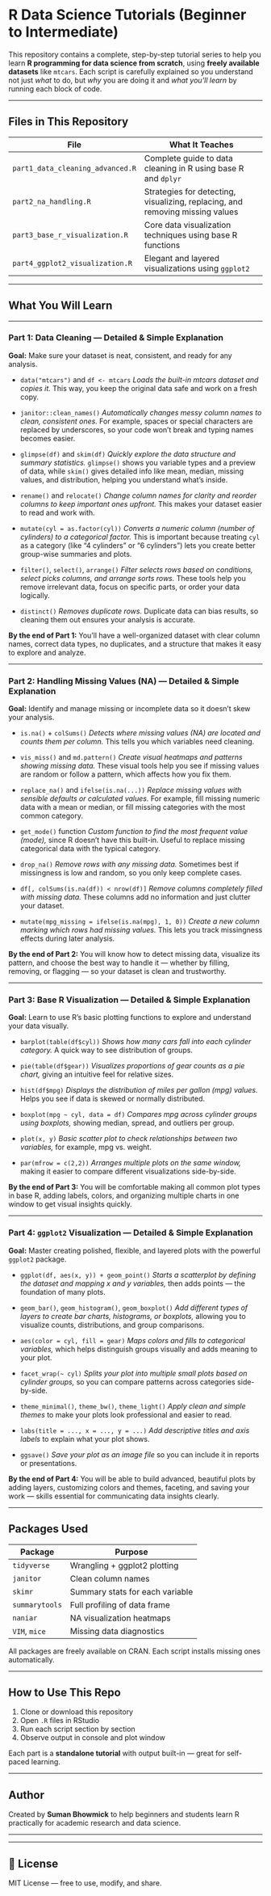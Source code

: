 #  R Data Science Tutorials (Beginner to Intermediate)

This repository contains a complete, step-by-step tutorial series to help you learn **R programming for data science from scratch**, using **freely available datasets** like `mtcars`. Each script is carefully explained so you understand not just *what* to do, but *why* you are doing it and *what you'll learn* by running each block of code.

---

##  Files in This Repository

| File                             | What It Teaches                                                               |
| -------------------------------- | ----------------------------------------------------------------------------- |
| `part1_data_cleaning_advanced.R` | Complete guide to data cleaning in R using base R and `dplyr`                 |
| `part2_na_handling.R`            | Strategies for detecting, visualizing, replacing, and removing missing values |
| `part3_base_r_visualization.R`   | Core data visualization techniques using base R functions                     |
| `part4_ggplot2_visualization.R`  | Elegant and layered visualizations using `ggplot2`                            |                    |

---

##  What You Will Learn

---

###  Part 1: Data Cleaning — Detailed & Simple Explanation

**Goal:** Make sure your dataset is neat, consistent, and ready for any analysis.

* `data("mtcars")` and `df <- mtcars`
  *Loads the built-in mtcars dataset and copies it.* This way, you keep the original data safe and work on a fresh copy.

* `janitor::clean_names()`
  *Automatically changes messy column names to clean, consistent ones.* For example, spaces or special characters are replaced by underscores, so your code won’t break and typing names becomes easier.

* `glimpse(df)` and `skim(df)`
  *Quickly explore the data structure and summary statistics.* `glimpse()` shows you variable types and a preview of data, while `skim()` gives detailed info like mean, median, missing values, and distribution, helping you understand what’s inside.

* `rename()` and `relocate()`
  *Change column names for clarity and reorder columns to keep important ones upfront.* This makes your dataset easier to read and work with.

* `mutate(cyl = as.factor(cyl))`
  *Converts a numeric column (number of cylinders) to a categorical factor.* This is important because treating `cyl` as a category (like “4 cylinders” or “6 cylinders”) lets you create better group-wise summaries and plots.

* `filter()`, `select()`, `arrange()`
  *Filter selects rows based on conditions, select picks columns, and arrange sorts rows.* These tools help you remove irrelevant data, focus on specific parts, or order your data logically.

* `distinct()`
  *Removes duplicate rows.* Duplicate data can bias results, so cleaning them out ensures your analysis is accurate.

**By the end of Part 1:** You’ll have a well-organized dataset with clear column names, correct data types, no duplicates, and a structure that makes it easy to explore and analyze.

---

###  Part 2: Handling Missing Values (NA) — Detailed & Simple Explanation

**Goal:** Identify and manage missing or incomplete data so it doesn’t skew your analysis.

* `is.na()` + `colSums()`
  *Detects where missing values (NA) are located and counts them per column.* This tells you which variables need cleaning.

* `vis_miss()` and `md.pattern()`
  *Create visual heatmaps and patterns showing missing data.* These visual tools help you see if missing values are random or follow a pattern, which affects how you fix them.

* `replace_na()` and `ifelse(is.na(...))`
  *Replace missing values with sensible defaults or calculated values.* For example, fill missing numeric data with a mean or median, or fill missing categories with the most common category.

* `get_mode()` function
  *Custom function to find the most frequent value (mode),* since R doesn’t have this built-in. Useful to replace missing categorical data with the typical category.

* `drop_na()`
  *Remove rows with any missing data.* Sometimes best if missingness is low and random, so you only keep complete cases.

* `df[, colSums(is.na(df)) < nrow(df)]`
  *Remove columns completely filled with missing data.* These columns add no information and just clutter your dataset.

* `mutate(mpg_missing = ifelse(is.na(mpg), 1, 0))`
  *Create a new column marking which rows had missing values.* This lets you track missingness effects during later analysis.

**By the end of Part 2:** You will know how to detect missing data, visualize its pattern, and choose the best way to handle it — whether by filling, removing, or flagging — so your dataset is clean and trustworthy.

---

###  Part 3: Base R Visualization — Detailed & Simple Explanation

**Goal:** Learn to use R’s basic plotting functions to explore and understand your data visually.

* `barplot(table(df$cyl))`
  *Shows how many cars fall into each cylinder category.* A quick way to see distribution of groups.

* `pie(table(df$gear))`
  *Visualizes proportions of gear counts as a pie chart,* giving an intuitive feel for relative sizes.

* `hist(df$mpg)`
  *Displays the distribution of miles per gallon (mpg) values.* Helps you see if data is skewed or normally distributed.

* `boxplot(mpg ~ cyl, data = df)`
  *Compares mpg across cylinder groups using boxplots,* showing median, spread, and outliers per group.

* `plot(x, y)`
  *Basic scatter plot to check relationships between two variables,* for example, mpg vs. weight.

* `par(mfrow = c(2,2))`
  *Arranges multiple plots on the same window,* making it easier to compare different visualizations side-by-side.

**By the end of Part 3:** You will be comfortable making all common plot types in base R, adding labels, colors, and organizing multiple charts in one window to get visual insights quickly.

---

###  Part 4: `ggplot2` Visualization — Detailed & Simple Explanation

**Goal:** Master creating polished, flexible, and layered plots with the powerful `ggplot2` package.

* `ggplot(df, aes(x, y)) + geom_point()`
  *Starts a scatterplot by defining the dataset and mapping x and y variables,* then adds points — the foundation of many plots.

* `geom_bar()`, `geom_histogram()`, `geom_boxplot()`
  *Add different types of layers to create bar charts, histograms, or boxplots,* allowing you to visualize counts, distributions, and group comparisons.

* `aes(color = cyl, fill = gear)`
  *Maps colors and fills to categorical variables,* which helps distinguish groups visually and adds meaning to your plot.

* `facet_wrap(~ cyl)`
  *Splits your plot into multiple small plots based on cylinder groups,* so you can compare patterns across categories side-by-side.

* `theme_minimal()`, `theme_bw()`, `theme_light()`
  *Apply clean and simple themes* to make your plots look professional and easier to read.

* `labs(title = ..., x = ..., y = ...)`
  *Add descriptive titles and axis labels* to explain what your plot shows.

* `ggsave()`
  *Save your plot as an image file* so you can include it in reports or presentations.

**By the end of Part 4:** You will be able to build advanced, beautiful plots by adding layers, customizing colors and themes, faceting, and saving your work — skills essential for communicating data insights clearly.

---

##  Packages Used

| Package        | Purpose                         |
| -------------- | ------------------------------- |
| `tidyverse`    | Wrangling + ggplot2 plotting    |
| `janitor`      | Clean column names              |
| `skimr`        | Summary stats for each variable |
| `summarytools` | Full profiling of data frame    |
| `naniar`       | NA visualization heatmaps       |
| `VIM`, `mice`  | Missing data diagnostics        |

All packages are freely available on CRAN. Each script installs missing ones automatically.

---

##  How to Use This Repo

1. Clone or download this repository
2. Open `.R` files in RStudio
3. Run each script section by section
4. Observe output in console and plot window

Each part is a **standalone tutorial** with output built-in — great for self-paced learning.

---

##  Author

Created by **Suman Bhowmick** to help beginners and students learn R practically for academic research and data science.

---

---

## 📜 License

MIT License — free to use, modify, and share.

